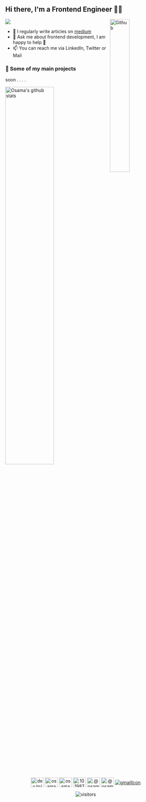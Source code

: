 ## Hi there, I'm a Frontend Engineer 👨‍💻

![](https://img.shields.io/badge/Frontend-Engineer-sucess)
<img width="35%" align="right" alt="Github" src="https://raw.githubusercontent.com/onimur/.github/master/.resources/git-header.svg" />

- 📝 I regularly write articles on [medium](medium.com/@osamamammar)
- 💬 Ask me about frontend development, I am happy to help 🤝
- 📫 You can reach me via LinkedIn, Twitter or Mail

### 🚀 Some of my main projects
soon . . . .


<img width="55%" alt="Osama's github stats" src="https://github-readme-stats.vercel.app/api?username=osamamammar&show_icons=true&hide_border=true&title_color=000000" />

<p align="center">
  <a href="https://dev.to/osamamammar" target="_blank"><img align="center" src="https://raw.githubusercontent.com/rahuldkjain/github-profile-readme-generator/master/src/images/icons/Social/devto.svg" alt="dev.to/osamamammar" height="30" width="40" /></a>
  <a href="https://twitter.com/osamamammar" target="_blank"><img align="center" src="https://raw.githubusercontent.com/rahuldkjain/github-profile-readme-generator/master/src/images/icons/Social/twitter.svg" alt="osamamammar" height="30" width="40" /></a>
  <a href="https://linkedin.com/in/osamamammar" target="_blank"><img align="center" src="https://raw.githubusercontent.com/rahuldkjain/github-profile-readme-generator/master/src/images/icons/Social/linked-in-alt.svg" alt="osamamammar" height="30" width="40" /></a>
  <a href="https://stackoverflow.com/users/10198755" target="_blank"><img align="center" src="https://raw.githubusercontent.com/rahuldkjain/github-profile-readme-generator/master/src/images/icons/Social/stack-overflow.svg" alt="10198755" height="30" width="40" /></a>
  <a href="https://hashnode.com/@osamamammar" target="_blank"><img align="center" src="https://raw.githubusercontent.com/rahuldkjain/github-profile-readme-generator/master/src/images/icons/Social/hashnode.svg" alt="@osamamammar" height="30" width="40" /></a>
  <a href="https://medium.com/@osamamammar" target="_blank"><img align="center" src="https://raw.githubusercontent.com/rahuldkjain/github-profile-readme-generator/master/src/images/icons/Social/medium.svg" alt="@osamamammar" height="30" width="40" /></a>
  <a href="mailto:osamaammar29@gmail.com"><img align="center" alt="gmailIcon" src="https://img.icons8.com/color/40/000000/gmail-new.png/" /></a>
</p>

<p align="center" >
  <img alt="visitors" src="https://visitor-badge.glitch.me/badge?page_id=osamamammar.visitor.svg" />
</p>
